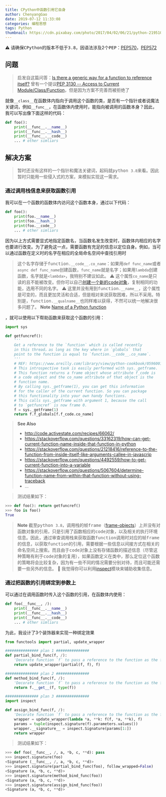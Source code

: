 ```yaml
---
title: CPython中函数引用它自身
author: ChenyangGao
date: 2019-07-12 11:33:08
categories: 编程思想
tags: Python
thumbnail: https://cdn.pixabay.com/photo/2017/04/02/06/21/python-2195106_960_720.jpg
---
```


⚠️ 请确保<kbd>CPython</kbd>的版本不低于<kbd>3.8</kbd>，因语法涉及2个<kbd>PEP</kbd>：[PEP570](https://www.python.org/dev/peps/pep-0570/ "PEP570")，[PEP572](https://www.python.org/dev/peps/pep-0572/ "PEP572")

## 问题

> 启发自这篇问答：[Is there a generic way for a function to reference itself?](https://stackoverflow.com/questions/5063607/is-there-a-generic-way-for-a-function-to-reference-itself "Is there a generic way for a function to reference itself?")
> 曾有一个提议[PEP 3130 -- Access to Current Module/Class/Function](https://www.python.org/dev/peps/pep-3130/ "PEP 3130 -- Access to Current Module/Class/Function")，但是因为方案不完善而被拒绝了

就像`__class__`在函数体内指向于调用这个函数的类，是否有一个指针或者说魔法关键词，例如`__func__`，在函数体内使用时，能指向被调用的函数本身？因此，我可以写出像下面这样的代码：

```python
def foo():
    print(__func__.__name__)
    print(__func__.__hash__)
    print(__func__.__code__)
    ... # other simliars
```

<!--more-->

## 解决方案

> 暂时还没有这样的一个指针和魔法关键词，起码就<kbd>python `3.8`</kbd>来看。因此暂时只能用一些侵入式的方案，来模拟实现这一需求。

### 通过调用栈信息来获取函数引用

我可以在一个函数的函数体内访问这个函数本身，通过以下代码：

```python
def foo():
    print(foo.__name__)
    print(foo.__hash__)
    print(foo.__code__)
    ... # other simliars
```

因为以上方式需要显式地指定函数名，当函数名发生改变时，函数体内相应的名字也要进行改变。为了避免这一点，需要函数有充足的信息以定位自身。例如，当可以通过函数在定义时的名字在相应的全局命名空间中查找引用时

> 这个名字存储于<kbd>function</kbd>`.__code__.co_name`：如果用`def func_name`或者`async def func_name`创建函数，`func_name`就是名字；如果用`lambda`创建函数，名字就是`<lambda>`，我特别不建议如此。
> ⚠️ 这个属性`co_name`是只读的且不能被改变。但你可以自己[创建一个新的<kbd>code</kbd>对象](https://stackoverflow.com/questions/16064409/how-to-create-a-code-object-in-python "How to create a code object in python?")，复制相同的功能，选用不同的名字。
> ⚠️ 这里并没有用到<kbd>function</kbd>`.__name__`，这个属性是可变的，而且更加灵活和合适，但是相对来说获取困难，所以不采用。特别是，<kbd>function</kbd>`.__qualname__`也同样难以获得，不然可以统一地解决很多问题了。
> **Note** [Name of a Python function](https://medium.com/@vadimpushtaev/name-of-python-function-e6d650806c4 "Name of a Python function")

，就可以使用以下帮助函数来获取这个函数的引用：


```python
import sys

def getfuncref():
    '''
    Get a reference to the `function` which is called recently 
    in this thread，as long as the key where in `globals` that 
    point to the function is equal to `function.__code__.co_name`.
    '''
    # REF: https://www.oreilly.com/library/view/python-cookbook/0596001673/ch14s08.html
    # This introspective task is easily performed with sys._getframe. 
    # This function returns a frame object whose attribute f_code is 
    # a code object and the co_name attribute of that object is the 
    # function name.
    # By calling sys._getframe(1), you can get this information 
    # for the caller of the current function. So you can package 
    # this functionality into your own handy functions.
    # This calls sys._getframe with argument 1, because the call 
    # to `getfuncref` is now frame 0.
    f = sys._getframe(1)
    return f.f_globals[f.f_code.co_name]
```

> **See Also**
> - http://code.activestate.com/recipes/66062/
> - https://stackoverflow.com/questions/33162319/how-can-get-current-function-name-inside-that-function-in-python
> - https://stackoverflow.com/questions/21218416/reference-to-the-function-from-inside-itself-like-arguments-callee-in-javascrip
> - https://stackoverflow.com/questions/4492559/how-to-get-current-function-into-a-variable
> - https://stackoverflow.com/questions/5067604/determine-function-name-from-within-that-function-without-using-traceback
> - ...

> 测试结果如下：

```python
>>> def foo(): return getfuncref()
>>> foo is foo()
True
```

> **Note** 截至<kbd>python `3.8`</kbd>，调用栈的帧<kbd>frame</kbd>（[frame-objects](https://docs.python.org/3.8/reference/datamodel.html#frame-objects "frame-objects")）上并没有对函数对象的引用，只是引用了函数相应的<kbd>code</kbd>对象，以及相关的执行环境信息。因此，通过审查调用栈来获取函数<kbd>function</kbd>调用时对应的帧<kbd>frame</kbd>的信息，以获取<kbd>function</kbd>的引用，需要根据一些信息以间接方式在相关的命名空间上搜索。而且由于<kbd>code</kbd>对象上没有存储函数的描述信息（尽管这种策略有利于<kbd>code</kbd>对象的复用），如果函数定义在类中，那么定位这个函数的策略将会比较复杂，因为有一些不同的情况需要分别对待，而且可能还需要一些另外的信息。
> 🔔 我觉得你可以利用[inspect](https://docs.python.org/3/library/inspect.html "inspect")模块来辅助收集信息。

### 通过把函数的引用绑定到参数上

可以通过在调用函数时传入这个函数的引用，在函数体内使用：

```python
def foo(__func__, /):
    print(__func__.__name__)
    print(__func__.__hash__)
    print(__func__.__code__)
    ... # other simliars
```

为此，我设计了3个装饰器来实现一种绑定效果

```python
from functools import partial, update_wrapper

############### plan 1 ###############
def partial_bind_func(f, /):
    'Decorate function `f` to pass a reference to the function as the first argument'
    return update_wrapper(partial(f, f), f)

############### plan 2 ###############
def method_bind_func(f, /):
    'Decorate function `f` to pass a reference to the function as the first argument'
    return f.__get__(f, type(f))

############### plan 3 ###############
import inspect

def assign_bind_func(f, /):
    'Decorate function `f` to pass a reference to the function as the first argument'
    wrapper = update_wrapper(lambda *a, **k: f(f, *a, **k), f)
    params = tuple(inspect.signature(f).parameters.values())
    wrapper.__signature__ = inspect.Signature(params[1:])
    return wrapper
```

> 测试结果如下：

```python
>>> def foo(__func__, /, a, *b, c, **d): pass
>>> inspect.signature(foo)
<Signature (__func__, /, a, *b, c, **d)>
>>> inspect.signature(partial_bind_func(foo), follow_wrapped=False)
<Signature (a, *b, c, **d)>
>>> inspect.signature(method_bind_func(foo))
<Signature (a, *b, c, **d)>
>>> inspect.signature(assign_bind_func(foo))
<Signature (a, *b, c, **d)>
```
